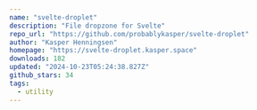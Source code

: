 ```yaml
---
name: "svelte-droplet"
description: "File dropzone for Svelte"
repo_url: "https://github.com/probablykasper/svelte-droplet"
author: "Kasper Henningsen"
homepage: "https://svelte-droplet.kasper.space"
downloads: 182
updated: "2024-10-23T05:24:38.827Z"
github_stars: 34
tags: 
  - utility
---
```


